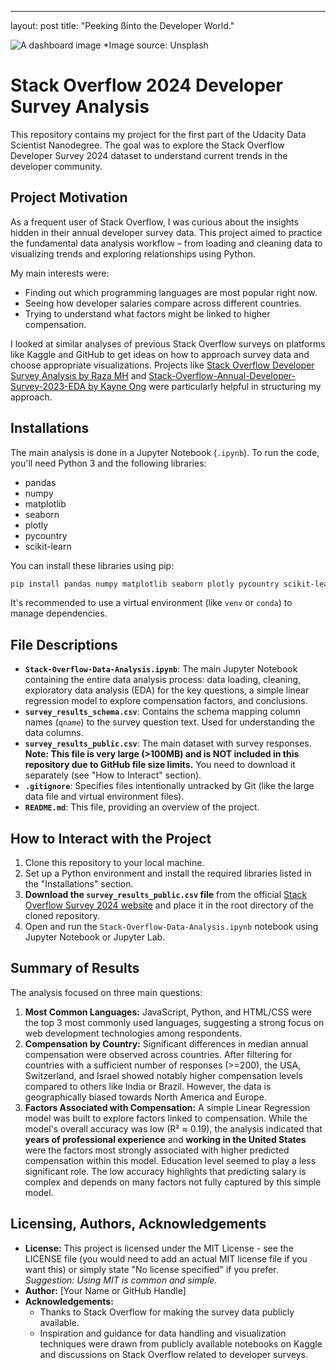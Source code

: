 
---
layout: post
title: "Peeking ßinto the Developer World."

![A dashboard image](../assets/images/istockphoto-2154830395-1024x1024.jpg)
*Image source: Unsplash

# Stack Overflow 2024 Developer Survey Analysis

This repository contains my project for the first part of the Udacity Data Scientist Nanodegree. The goal was to explore the Stack Overflow Developer Survey 2024 dataset to understand current trends in the developer community.

## Project Motivation

As a frequent user of Stack Overflow, I was curious about the insights hidden in their annual developer survey data. This project aimed to practice the fundamental data analysis workflow – from loading and cleaning data to visualizing trends and exploring relationships using Python.

My main interests were:
*   Finding out which programming languages are most popular right now.
*   Seeing how developer salaries compare across different countries.
*   Trying to understand what factors might be linked to higher compensation.

I looked at similar analyses of previous Stack Overflow surveys on platforms like Kaggle and GitHub to get ideas on how to approach survey data and choose appropriate visualizations. Projects like [Stack Overflow Developer Survey Analysis by Raza MH](https://www.kaggle.com/code/razamh/stack-overflow-developer-survey-analysis) and [Stack-Overflow-Annual-Developer-Survey-2023-EDA by Kayne Ong](https://github.com/kayneong/Stack-Overflow-Annual-Developer-Survey-2023-EDA) were particularly helpful in structuring my approach.

## Installations

The main analysis is done in a Jupyter Notebook (`.ipynb`). To run the code, you'll need Python 3 and the following libraries:

*   pandas
*   numpy
*   matplotlib
*   seaborn
*   plotly
*   pycountry
*   scikit-learn

You can install these libraries using pip:
```bash
pip install pandas numpy matplotlib seaborn plotly pycountry scikit-learn
```
It's recommended to use a virtual environment (like `venv` or `conda`) to manage dependencies.

## File Descriptions

*   **`Stack-Overflow-Data-Analysis.ipynb`**: The main Jupyter Notebook containing the entire data analysis process: data loading, cleaning, exploratory data analysis (EDA) for the key questions, a simple linear regression model to explore compensation factors, and conclusions.
*   **`survey_results_schema.csv`**: Contains the schema mapping column names (`qname`) to the survey question text. Used for understanding the data columns.
*   **`survey_results_public.csv`**: The main dataset with survey responses. **Note: This file is very large (>100MB) and is NOT included in this repository due to GitHub file size limits.** You need to download it separately (see "How to Interact" section).
*   **`.gitignore`**: Specifies files intentionally untracked by Git (like the large data file and virtual environment files).
*   **`README.md`**: This file, providing an overview of the project.

## How to Interact with the Project

1.  Clone this repository to your local machine.
2.  Set up a Python environment and install the required libraries listed in the "Installations" section.
3.  **Download the `survey_results_public.csv` file** from the official [Stack Overflow Survey 2024 website](https://survey.stackoverflow.co/2024/) and place it in the root directory of the cloned repository.
4.  Open and run the `Stack-Overflow-Data-Analysis.ipynb` notebook using Jupyter Notebook or Jupyter Lab.

## Summary of Results

The analysis focused on three main questions:

1.  **Most Common Languages:** JavaScript, Python, and HTML/CSS were the top 3 most commonly used languages, suggesting a strong focus on web development technologies among respondents.
2.  **Compensation by Country:** Significant differences in median annual compensation were observed across countries. After filtering for countries with a sufficient number of responses (>=200), the USA, Switzerland, and Israel showed notably higher compensation levels compared to others like India or Brazil. However, the data is geographically biased towards North America and Europe.
3.  **Factors Associated with Compensation:** A simple Linear Regression model was built to explore factors linked to compensation. While the model's overall accuracy was low (R² ≈ 0.19), the analysis indicated that **years of professional experience** and **working in the United States** were the factors most strongly associated with higher predicted compensation within this model. Education level seemed to play a less significant role. The low accuracy highlights that predicting salary is complex and depends on many factors not fully captured by this simple model.

## Licensing, Authors, Acknowledgements

*   **License:** This project is licensed under the MIT License - see the LICENSE file (you would need to add an actual MIT license file if you want this) or simply state "No license specified" if you prefer. *Suggestion: Using MIT is common and simple.*
*   **Author:** [Your Name or GitHub Handle]
*   **Acknowledgements:**
    *   Thanks to Stack Overflow for making the survey data publicly available.
    *   Inspiration and guidance for data handling and visualization techniques were drawn from publicly available notebooks on Kaggle and discussions on Stack Overflow related to developer surveys.


